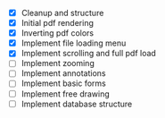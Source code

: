 - [x] Cleanup and structure
- [x] Initial pdf rendering
- [x] Inverting pdf colors
- [x] Implement file loading menu
- [x] Implement scrolling and full pdf load
- [ ] Implement zooming
- [ ] Implement annotations
- [ ] Implement basic forms
- [ ] Implement free drawing
- [ ] Implement database structure
